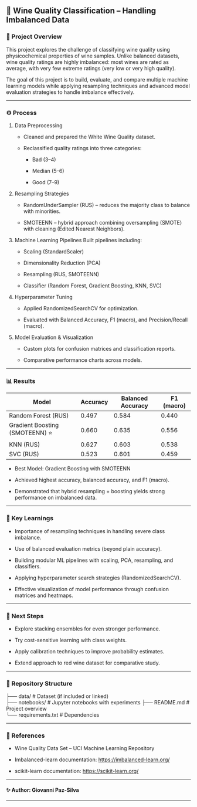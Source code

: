 ## 🍷 Wine Quality Classification – Handling Imbalanced Data
### 📌 Project Overview

This project explores the challenge of classifying wine quality using physicochemical properties of wine samples. Unlike balanced datasets, wine quality ratings are highly imbalanced: most wines are rated as average, with very few extreme ratings (very low or very high quality).

The goal of this project is to build, evaluate, and compare multiple machine learning models while applying resampling techniques and advanced model evaluation strategies to handle imbalance effectively.

----------------------------------------------------------------------------------------------------------------------------------------------------------------------------------------

### ⚙️ Process

1. Data Preprocessing

    * Cleaned and prepared the White Wine Quality dataset.

    * Reclassified quality ratings into three categories:

        * Bad (3–4)

        * Median (5–6)

        * Good (7–9)

2. Resampling Strategies

    * RandomUnderSampler (RUS) – reduces the majority class to balance with minorities.

    * SMOTEENN – hybrid approach combining oversampling (SMOTE) with cleaning (Edited Nearest Neighbors).

3. Machine Learning Pipelines
Built pipelines including:

    * Scaling (StandardScaler)

    * Dimensionality Reduction (PCA)

    * Resampling (RUS, SMOTEENN)

    * Classifier (Random Forest, Gradient Boosting, KNN, SVC)

4. Hyperparameter Tuning

    * Applied RandomizedSearchCV for optimization.

    * Evaluated with Balanced Accuracy, F1 (macro), and Precision/Recall (macro).

5. Model Evaluation & Visualization

    * Custom plots for confusion matrices and classification reports.

    * Comparative performance charts across models.

------------------------------------------------------------------------------------------------------------------------

### 📊 Results
| Model	               | Accuracy	| Balanced Accuracy	| F1 (macro)|
|----------------------|-----------|-------------------|-----------|
| Random Forest (RUS)  |	0.497	|0.584	|0.440|
|Gradient Boosting (SMOTEENN) ⭐|	0.660|	0.635|	0.556|
|KNN (RUS)|	0.627	|0.603	|0.538|
|SVC (RUS)|	0.523|	0.601|	0.459|

* Best Model: Gradient Boosting with SMOTEENN

* Achieved highest accuracy, balanced accuracy, and F1 (macro).

* Demonstrated that hybrid resampling + boosting yields strong performance on imbalanced data.

------------------------------------------------------------------------------------------------------------------------

### 🧠 Key Learnings

* Importance of resampling techniques in handling severe class imbalance.

* Use of balanced evaluation metrics (beyond plain accuracy).

* Building modular ML pipelines with scaling, PCA, resampling, and classifiers.

* Applying hyperparameter search strategies (RandomizedSearchCV).

* Effective visualization of model performance through confusion matrices and heatmaps.

------------------------------------------------------------------------------------------------------------------------

### 🚀 Next Steps

* Explore stacking ensembles for even stronger performance.

* Try cost-sensitive learning with class weights.

* Apply calibration techniques to improve probability estimates.

* Extend approach to red wine dataset for comparative study.

------------------------------------------------------------------------------------------------------------------------

### 📂 Repository Structure

├── data/                  # Dataset (if included or linked)  
├── notebooks/             # Jupyter notebooks with experiments
├── README.md              # Project overview  
└── requirements.txt       # Dependencies  

------------------------------------------------------------------------------------------------------------------------

### 📑 References

* Wine Quality Data Set – UCI Machine Learning Repository

* Imbalanced-learn documentation: https://imbalanced-learn.org/

* scikit-learn documentation: https://scikit-learn.org/

------------------------------------------------------------------------------------------------------------------------

#### ✨ Author: Giovanni Paz-Silva

------------------------------------------------------------------------------------------------------------------------